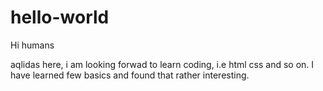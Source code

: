 # hello-world

Hi humans

aqlidas here, i am looking forwad to learn coding, i.e html css and so on.
I have learned few basics and found that rather interesting.

